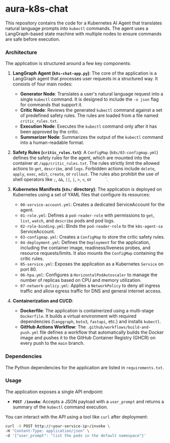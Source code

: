 # aura-k8s-chat

This repository contains the code for a Kubernetes AI Agent that translates natural language prompts into `kubectl` commands. The agent uses a LangGraph-based state machine with multiple nodes to ensure commands are safe before execution.

### Architecture

The application is structured around a few key components:

1.  **LangGraph Agent (`k8s-chat-app.py`)**: The core of the application is a LangGraph agent that processes user requests in a structured way. It consists of four main nodes:

      * **Generator Node**: Translates a user's natural language request into a single `kubectl` command. It is designed to include the `-o json` flag for commands that support it.
      * **Critic Node**: Reviews the generated `kubectl` command against a set of predefined safety rules. The rules are loaded from a file named `critic_rules.txt`.
      * **Execution Node**: Executes the `kubectl` command only after it has been approved by the critic.
      * **Summarizer Node**: Summarizes the output of the `kubectl` command into a human-readable format.

2.  **Safety Rules (`critic_rules.txt`)**: A `ConfigMap` (`k8s/03-configmap.yml`) defines the safety rules for the agent, which are mounted into the container at `/app/critic_rules.txt`. The rules strictly limit the allowed actions to `get`, `describe`, and `logs`. Forbidden actions include `delete`, `apply`, `exec`, `edit`, `create`, or `rollout`. The rules also prohibit the use of shell operators like `;`, `&&`, `||`, `|`, `>`, `<`, or `     ` \`.

3.  **Kubernetes Manifests (`k8s/` directory)**: The application is deployed on Kubernetes using a set of YAML files that configure its resources:

      * `00-service-account.yml`: Creates a dedicated ServiceAccount for the agent.
      * `01-role.yml`: Defines a `pod-reader-role` with permissions to `get`, `list`, `watch`, and `describe` pods and pod logs.
      * `02-role-binding.yml`: Binds the `pod-reader-role` to the `k8s-agent-sa` ServiceAccount.
      * `03-configmap.yml`: Creates a `ConfigMap` to store the critic safety rules.
      * `04-deployment.yml`: Defines the `Deployment` for the application, including the container image, readiness/liveness probes, and resource requests/limits. It also mounts the `ConfigMap` containing the critic rules.
      * `05-service.yml`: Exposes the application as a Kubernetes `Service` on port 80.
      * `06-hpa.yml`: Configures a `HorizontalPodAutoscaler` to manage the number of replicas based on CPU and memory utilization.
      * `07-network-policy.yml`: Applies a `NetworkPolicy` to deny all ingress traffic and allow egress traffic for DNS and general internet access.

4.  **Containerization and CI/CD**:

      * **Dockerfile**: The application is containerized using a multi-stage `Dockerfile`. It builds a virtual environment with required dependencies (`langgraph`, `boto3`, `fastapi`, etc.) and installs `kubectl`.
      * **GitHub Actions Workflow**: The `.github/workflows/build-and-push.yml` file defines a workflow that automatically builds the Docker image and pushes it to the GitHub Container Registry (GHCR) on every push to the `main` branch.

### Dependencies

The Python dependencies for the application are listed in `requirements.txt`.

### Usage

The application exposes a single API endpoint:

  * **`POST /invoke`**: Accepts a JSON payload with a `user_prompt` and returns a summary of the `kubectl` command execution.

You can interact with the API using a tool like `curl` after deployment:

```bash
curl -X POST http://<your-service-ip>/invoke \
-H "Content-Type: application/json" \
-d '{"user_prompt": "list the pods in the default namespace"}'
```